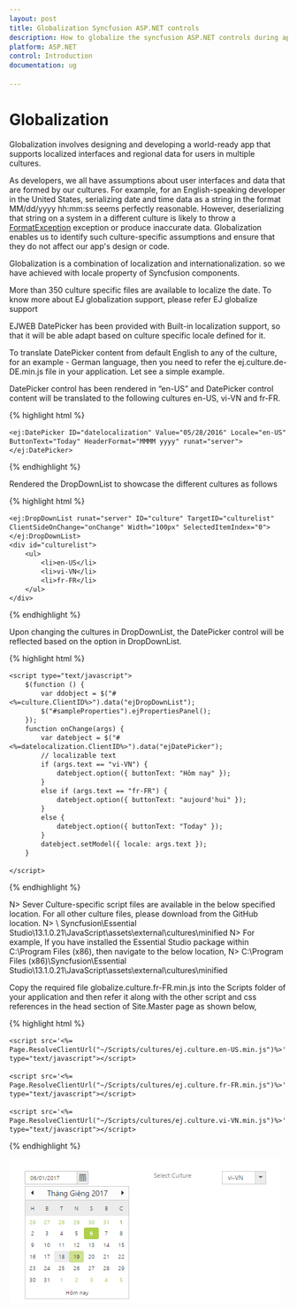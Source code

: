 ```yaml
---
layout: post
title: Globalization Syncfusion ASP.NET controls
description: How to globalize the syncfusion ASP.NET controls during application loading or dynamically.
platform: ASP.NET
control: Introduction
documentation: ug

---
```


# Globalization

Globalization involves designing and developing a world-ready app that supports localized interfaces and regional data for users in multiple cultures. 

As developers, we all have assumptions about user interfaces and data that are formed by our cultures. For example, for an English-speaking developer in the United States, serializing date and time data as a string in the format MM/dd/yyyy hh:mm:ss seems perfectly reasonable. However, deserializing that string on a system in a different culture is likely to throw a [FormatException](https://msdn.microsoft.com/en-us/library/system.formatexception) exception or produce inaccurate data. Globalization enables us to identify such culture-specific assumptions and ensure that they do not affect our app's design or code.

Globalization is a combination of localization and internationalization. so we have achieved with locale property of Syncfusion components.

More than 350 culture specific files are available to localize the date. To know more about EJ globalization support, please refer EJ globalize support

EJWEB DatePicker has been provided with Built-in localization support, so that it will be able adapt based on culture specific locale defined for it.

To translate DatePicker content from default English to any of the culture, for an example - German language, then you need to refer the ej.culture.de-DE.min.js file in your application. Let see a simple example. 

DatePicker control has been rendered in “en-US” and DatePicker control content will be translated to the following cultures en-US, vi-VN and fr-FR.

{% highlight html %}

    <ej:DatePicker ID="datelocalization" Value="05/28/2016" Locale="en-US" ButtonText="Today" HeaderFormat="MMMM yyyy" runat="server"></ej:DatePicker>

{% endhighlight %}

Rendered the DropDownList to showcase the different cultures as follows

{% highlight html %}

    <ej:DropDownList runat="server" ID="culture" TargetID="culturelist" ClientSideOnChange="onChange" Width="100px" SelectedItemIndex="0"></ej:DropDownList>
    <div id="culturelist">
        <ul>
            <li>en-US</li>
            <li>vi-VN</li>
            <li>fr-FR</li>
        </ul>
    </div>

{% endhighlight %}

Upon changing the cultures in DropDownList, the DatePicker control will be reflected based on the option in DropDownList.

{% highlight html %}

    <script type="text/javascript">
        $(function () {
            var ddobject = $("#<%=culture.ClientID%>").data("ejDropDownList");
            $("#sampleProperties").ejPropertiesPanel();
        });
        function onChange(args) {
            var datebject = $("#<%=datelocalization.ClientID%>").data("ejDatePicker");
            // localizable text
            if (args.text == "vi-VN") {
                datebject.option({ buttonText: "Hôm nay" });
            }
            else if (args.text == "fr-FR") {
                datebject.option({ buttonText: "aujourd'hui" });
            }
            else {
                datebject.option({ buttonText: "Today" });
            }
            datebject.setModel({ locale: args.text });
        }

    </script>

{% endhighlight %}

N> Sever Culture-specific script files are available in the below specified location. For all other culture files, please download from the GitHub location.
N> <installed location>\ Syncfusion\Essential Studio\13.1.0.21\JavaScript\assets\external\cultures\minified 
N> For example, If you have installed the Essential Studio package within C:\Program Files (x86), then navigate to the below location,
N> C:\Program Files (x86)\Syncfusion\Essential Studio\13.1.0.21\JavaScript\assets\external\cultures\minified

Copy the required file globalize.culture.fr-FR.min.js into the Scripts folder of your application and then refer it along with the other script and css references in the head section of Site.Master page as shown below,

{% highlight html %}

    <script src='<%= Page.ResolveClientUrl("~/Scripts/cultures/ej.culture.en-US.min.js")%>' type="text/javascript"></script>

    <script src='<%= Page.ResolveClientUrl("~/Scripts/cultures/ej.culture.fr-FR.min.js")%>' type="text/javascript"></script>

    <script src='<%= Page.ResolveClientUrl("~/Scripts/cultures/ej.culture.vi-VN.min.js")%>' type="text/javascript"></script>

{% endhighlight %}

![](Core_images/Globalization1.png)